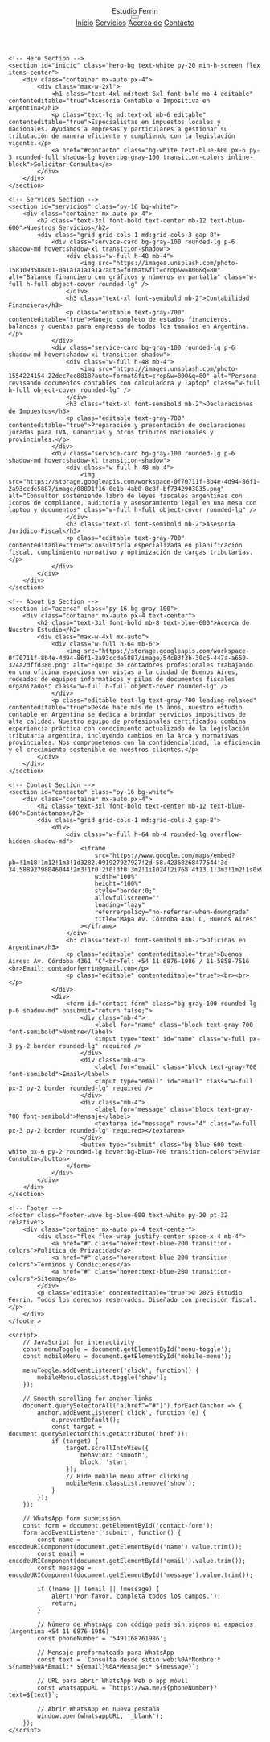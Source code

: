<!DOCTYPE html>
<html lang="es">
<head>
    <meta charset="UTF-8" />
    <meta name="viewport" content="width=device-width, initial-scale=1" />
    <title>Estudio Ferrin - Servicios Fiscales Profesionales</title>
    <meta name="description" content="Estudio contable especializado en impuestos y asesoría fiscal en Argentina. Ofrecemos servicios de contabilidad, declaración de impuestos y consultoría empresarial." />
    <script src="https://cdn.tailwindcss.com"></script>
    <style>
        /* Custom styles for responsiveness and uniqueness */
        .hero-bg {
            background: linear-gradient(to bottom, rgba(0,0,0,0.5), rgba(0,0,139,0.7)), url('https://storage.googleapis.com/workspace-0f70711f-8b4e-4d94-86f1-2a93ccde5887/image/adf941a0-5189-4d7b-9c32-04bb2a63cfb5.png');
            background-size: cover;
            background-position: center;
            background-attachment: fixed; /* Parallax effect for uniqueness */
        }
        .editable {
            border: 2px solid transparent;
            transition: border-color 0.3s;
        }
        .editable:hover {
            border-color: #ddd;
        }
        .menubar {
            display: none;
            flex-direction: column;
            background: #f8f9fa;
            box-shadow: 0 2px 4px rgba(0,0,0,0.1);
        }
        .menubar.show {
            display: flex;
        }
        @media (max-width: 768px) {
            .hero-bg {
                background-attachment: scroll;
                padding: 2rem 1rem;
            }
        }
        /* Unique animation for services */
        .service-card {
            transform: translateY(0);
            transition: transform 0.3s ease;
        }
        .service-card:hover {
            transform: translateY(-10px);
        }
        /* Footer wave */
        .footer-wave {
            position: relative;
            overflow: hidden;
        }
        .footer-wave::before {
            content: '';
            position: absolute;
            top: 0;
            left: 0;
            right: 0;
            height: 100px;
            background: url('data:image/svg+xml,<svg xmlns="http://www.w3.org/2000/svg" viewBox="0 0 1440 320"><path fill="#ffffff" fill-opacity="1" d="M0,32L48,37.3C96,43,192,53,288,80C384,107,480,149,576,170.7C672,192,768,192,864,176C960,160,1056,128,1152,106.7C1248,85,1344,75,1392,69.3L1440,64L1440,320L1392,320C1344,320,1248,320,1152,320C1056,320,960,320,864,320C768,320,672,320,576,320C480,320,384,320,288,320C192,320,96,320,48,320L0,320Z"></path></svg>');
            background-size: cover;
        }
    </style>
</head>
<body class="bg-gray-50 font-sans text-gray-800">
    <!-- Header -->
    <header class="bg-white shadow-md sticky top-0 z-10">
        <div class="container mx-auto px-4 py-4 flex justify-between items-center">
            <div class="text-2xl font-bold text-blue-600">Estudio Ferrin</div>
            <button id="menu-toggle" class="md:hidden text-blue-600 focus:outline-none">
                <svg class="w-6 h-6" fill="none" stroke="currentColor" viewBox="0 0 24 24">
                    <path stroke-linecap="round" stroke-linejoin="round" stroke-width="2" d="M4 6h16M4 12h16M4 18h16"></path>
                </svg>
            </button>
            <nav class="hidden md:flex space-x-6">
                <a href="#inicio" class="text-blue-600 hover:text-blue-800 transition-colors">Inicio</a>
                <a href="#servicios" class="text-gray-600 hover:text-blue-800 transition-colors">Servicios</a>
                <a href="#acerca" class="text-gray-600 hover:text-blue-800 transition-colors">Acerca de</a>
                <a href="#contacto" class="text-gray-600 hover:text-blue-800 transition-colors">Contacto</a>
            </nav>
            <div id="mobile-menu" class="menubar md:hidden">
                <a href="#inicio" class="px-4 py-2 text-blue-600 hover:bg-blue-50 transition-colors">Inicio</a>
                <a href="#servicios" class="px-4 py-2 text-blue-600 hover:bg-blue-50 transition-colors">Servicios</a>
                <a href="#acerca" class="px-4 py-2 text-blue-600 hover:bg-blue-50 transition-colors">Acerca de</a>
                <a href="#contacto" class="px-4 py-2 text-blue-600 hover:bg-blue-50 transition-colors">Contacto</a>
            </div>
        </div>
    </header>

    <!-- Hero Section -->
    <section id="inicio" class="hero-bg text-white py-20 min-h-screen flex items-center">
        <div class="container mx-auto px-4">
            <div class="max-w-2xl">
                <h1 class="text-4xl md:text-6xl font-bold mb-4 editable" contenteditable="true">Asesoría Contable e Impositiva en Argentina</h1>
                <p class="text-lg md:text-xl mb-6 editable" contenteditable="true">Especialistas en impuestos locales y nacionales. Ayudamos a empresas y particulares a gestionar su tributación de manera eficiente y cumpliendo con la legislación vigente.</p>
                <a href="#contacto" class="bg-white text-blue-600 px-6 py-3 rounded-full shadow-lg hover:bg-gray-100 transition-colors inline-block">Solicitar Consulta</a>
            </div>
        </div>
    </section>

    <!-- Services Section -->
    <section id="servicios" class="py-16 bg-white">
        <div class="container mx-auto px-4">
            <h2 class="text-3xl font-bold text-center mb-12 text-blue-600">Nuestros Servicios</h2>
            <div class="grid grid-cols-1 md:grid-cols-3 gap-8">
                <div class="service-card bg-gray-100 rounded-lg p-6 shadow-md hover:shadow-xl transition-shadow">
                    <div class="w-full h-48 mb-4">
                        <img src="https://images.unsplash.com/photo-1581093588401-0a1a1a1a1a1a?auto=format&fit=crop&w=800&q=80" alt="Balance financiero con gráficos y números en pantalla" class="w-full h-full object-cover rounded-lg" />
                    </div>
                    <h3 class="text-xl font-semibold mb-2">Contabilidad Financiera</h3>
                    <p class="editable text-gray-700" contenteditable="true">Manejo completo de estados financieros, balances y cuentas para empresas de todos los tamaños en Argentina.</p>
                </div>
                <div class="service-card bg-gray-100 rounded-lg p-6 shadow-md hover:shadow-xl transition-shadow">
                    <div class="w-full h-48 mb-4">
                        <img src="https://images.unsplash.com/photo-1554224154-22dec7ec8818?auto=format&fit=crop&w=800&q=80" alt="Persona revisando documentos contables con calculadora y laptop" class="w-full h-full object-cover rounded-lg" />
                    </div>
                    <h3 class="text-xl font-semibold mb-2">Declaraciones de Impuestos</h3>
                    <p class="editable text-gray-700" contenteditable="true">Preparación y presentación de declaraciones juradas para IVA, Ganancias y otros tributos nacionales y provinciales.</p>
                </div>
                <div class="service-card bg-gray-100 rounded-lg p-6 shadow-md hover:shadow-xl transition-shadow">
                    <div class="w-full h-48 mb-4">
                        <img src="https://storage.googleapis.com/workspace-0f70711f-8b4e-4d94-86f1-2a93ccde5887/image/08891f16-0e1b-4ab0-8c8f-bf7342903835.png" alt="Consultor sosteniendo libro de leyes fiscales argentinas con iconos de compliance, auditoría y asesoramiento legal en una mesa con laptop y documentos" class="w-full h-full object-cover rounded-lg" />
                    </div>
                    <h3 class="text-xl font-semibold mb-2">Asesoría Jurídico-Fiscal</h3>
                    <p class="editable text-gray-700" contenteditable="true">Consultoría especializada en planificación fiscal, cumplimiento normativo y optimización de cargas tributarias.</p>
                </div>
            </div>
        </div>
    </section>

    <!-- About Us Section -->
    <section id="acerca" class="py-16 bg-gray-100">
        <div class="container mx-auto px-4 text-center">
            <h2 class="text-3xl font-bold mb-8 text-blue-600">Acerca de Nuestro Estudio</h2>
            <div class="max-w-4xl mx-auto">
                <div class="w-full h-64 mb-6">
                    <img src="https://storage.googleapis.com/workspace-0f70711f-8b4e-4d94-86f1-2a93ccde5887/image/54c83f3b-30c6-447a-a650-324a2dffd380.png" alt="Equipo de contadores profesionales trabajando en una oficina espaciosa con vistas a la ciudad de Buenos Aires, rodeados de equipos informáticos y pilas de documentos fiscales organizados" class="w-full h-full object-cover rounded-lg" />
                </div>
                <p class="editable text-lg text-gray-700 leading-relaxed" contenteditable="true">Desde hace más de 15 años, nuestro estudio contable en Argentina se dedica a brindar servicios impositivos de alta calidad. Nuestro equipo de profesionales certificados combina experiencia práctica con conocimiento actualizado de la legislación tributaria argentina, incluyendo cambios en la Arca y normativas provinciales. Nos comprometemos con la confidencialidad, la eficiencia y el crecimiento sostenible de nuestros clientes.</p>
            </div>
        </div>
    </section>

    <!-- Contact Section -->
    <section id="contacto" class="py-16 bg-white">
        <div class="container mx-auto px-4">
            <h2 class="text-3xl font-bold text-center mb-12 text-blue-600">Contáctanos</h2>
            <div class="grid grid-cols-1 md:grid-cols-2 gap-8">
                <div>
                    <div class="w-full h-64 mb-4 rounded-lg overflow-hidden shadow-md">
                        <iframe
                            src="https://www.google.com/maps/embed?pb=!1m18!1m12!1m3!1d3282.091927927927!2d-58.42368268477544!3d-34.58892798046044!2m3!1f0!2f0!3f0!3m2!1i1024!2i768!4f13.1!3m3!1m2!1s0x95bcb5a0a7a1a1a1%3A0x7a1a1a1a1a1a1a1a!2sAv.%20C%C3%B3rdoba%204361%2C%20Buenos%20Aires%2C%20Argentina!5e0!3m2!1ses!2sus!4v1687654321000!5m2!1ses!2sus"
                            width="100%"
                            height="100%"
                            style="border:0;"
                            allowfullscreen=""
                            loading="lazy"
                            referrerpolicy="no-referrer-when-downgrade"
                            title="Mapa Av. Córdoba 4361 C, Buenos Aires"
                        ></iframe>
                    </div>
                    <h3 class="text-xl font-semibold mb-2">Oficinas en Argentina</h3>
                    <p class="editable" contenteditable="true">Buenos Aires: Av. Córdoba 4361 "C"<br>Tel: +54 11 6876-1986 / 11-5858-7516 <br>Email: contadorferrin@gmail.com</p>
                    <p class="editable" contenteditable="true"><br><br></p>
                </div>
                <div>
                    <form id="contact-form" class="bg-gray-100 rounded-lg p-6 shadow-md" onsubmit="return false;">
                        <div class="mb-4">
                            <label for="name" class="block text-gray-700 font-semibold">Nombre</label>
                            <input type="text" id="name" class="w-full px-3 py-2 border rounded-lg" required />
                        </div>
                        <div class="mb-4">
                            <label for="email" class="block text-gray-700 font-semibold">Email</label>
                            <input type="email" id="email" class="w-full px-3 py-2 border rounded-lg" required />
                        </div>
                        <div class="mb-4">
                            <label for="message" class="block text-gray-700 font-semibold">Mensaje</label>
                            <textarea id="message" rows="4" class="w-full px-3 py-2 border rounded-lg" required></textarea>
                        </div>
                        <button type="submit" class="bg-blue-600 text-white px-6 py-2 rounded-lg hover:bg-blue-700 transition-colors">Enviar Consulta</button>
                    </form>
                </div>
            </div>
        </div>
    </section>

    <!-- Footer -->
    <footer class="footer-wave bg-blue-600 text-white py-20 pt-32 relative">
        <div class="container mx-auto px-4 text-center">
            <div class="flex flex-wrap justify-center space-x-4 mb-4">
                <a href="#" class="hover:text-blue-200 transition-colors">Política de Privacidad</a>
                <a href="#" class="hover:text-blue-200 transition-colors">Términos y Condiciones</a>
                <a href="#" class="hover:text-blue-200 transition-colors">Sitemap</a>
            </div>
            <p class="editable" contenteditable="true">© 2025 Estudio Ferrin. Todos los derechos reservados. Diseñado con precisión fiscal.</p>
        </div>
    </footer>

    <script>
        // JavaScript for interactivity
        const menuToggle = document.getElementById('menu-toggle');
        const mobileMenu = document.getElementById('mobile-menu');

        menuToggle.addEventListener('click', function() {
            mobileMenu.classList.toggle('show');
        });

        // Smooth scrolling for anchor links
        document.querySelectorAll('a[href^="#"]').forEach(anchor => {
            anchor.addEventListener('click', function (e) {
                e.preventDefault();
                const target = document.querySelector(this.getAttribute('href'));
                if (target) {
                    target.scrollIntoView({
                        behavior: 'smooth',
                        block: 'start'
                    });
                    // Hide mobile menu after clicking
                    mobileMenu.classList.remove('show');
                }
            });
        });

        // WhatsApp form submission
        const form = document.getElementById('contact-form');
        form.addEventListener('submit', function() {
            const name = encodeURIComponent(document.getElementById('name').value.trim());
            const email = encodeURIComponent(document.getElementById('email').value.trim());
            const message = encodeURIComponent(document.getElementById('message').value.trim());

            if (!name || !email || !message) {
                alert('Por favor, completa todos los campos.');
                return;
            }

            // Número de WhatsApp con código país sin signos ni espacios (Argentina +54 11 6876-1986)
            const phoneNumber = '5491168761986';

            // Mensaje preformateado para WhatsApp
            const text = `Consulta desde sitio web:%0A*Nombre:* ${name}%0A*Email:* ${email}%0A*Mensaje:* ${message}`;

            // URL para abrir WhatsApp Web o app móvil
            const whatsappURL = `https://wa.me/${phoneNumber}?text=${text}`;

            // Abrir WhatsApp en nueva pestaña
            window.open(whatsappURL, '_blank');
        });
    </script>
</body>
</html>
